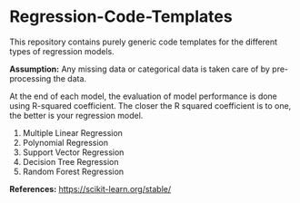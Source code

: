 # Regression-Code-Templates
This repository contains purely generic code templates for the different types of regression models.

**Assumption:** Any missing data or categorical data is taken care of by pre-processing the data.

At the end of each model, the evaluation of model performance is done using R-squared coefficient. The closer the R squared coefficient is to one, the better is your regression model.

1) Multiple Linear Regression
2) Polynomial Regression
3) Support Vector Regression
4) Decision Tree Regression
5) Random Forest Regression

**References:** https://scikit-learn.org/stable/
